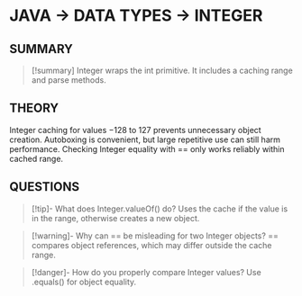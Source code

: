 # JAVA -> DATA TYPES -> INTEGER
## SUMMARY
> [!summary]
> Integer wraps the int primitive. It includes a caching range and parse methods.

## THEORY
Integer caching for values −128 to 127 prevents unnecessary object creation. Autoboxing is convenient, but large repetitive use can still harm performance. Checking Integer equality with == only works reliably within cached range.

## QUESTIONS
> [!tip]- What does Integer.valueOf() do?
> Uses the cache if the value is in the range, otherwise creates a new object.

> [!warning]- Why can == be misleading for two Integer objects?
> == compares object references, which may differ outside the cache range.

> [!danger]- How do you properly compare Integer values?
> Use .equals() for object equality.
